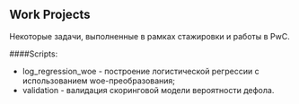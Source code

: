 ## Work Projects
Некоторые задачи, выполненные в рамках стажировки и работы в PwC.

####Scripts:
+ log_regression_woe - построение логистической регрессии с использованием woe-преобразования;
+ validation - валидация скоринговой модели вероятности дефола.
